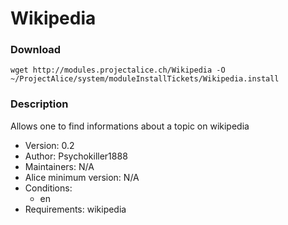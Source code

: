 # Wikipedia

### Download
`wget http://modules.projectalice.ch/Wikipedia -O ~/ProjectAlice/system/moduleInstallTickets/Wikipedia.install`

### Description
Allows one to find informations about a topic on wikipedia

- Version: 0.2
- Author: Psychokiller1888
- Maintainers: N/A
- Alice minimum version: N/A
- Conditions:
  - en
- Requirements: wikipedia
